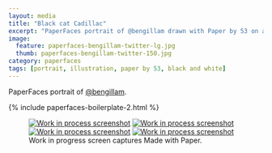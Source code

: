 ```yaml
---
layout: media
title: "Black cat Cadillac"
excerpt: "PaperFaces portrait of @bengillam drawn with Paper by 53 on an iPad."
image: 
  feature: paperfaces-bengillam-twitter-lg.jpg
  thumb: paperfaces-bengillam-twitter-150.jpg
category: paperfaces
tags: [portrait, illustration, paper by 53, black and white]
---
```


PaperFaces portrait of [@bengillam](http://twitter.com/bengillam).

{% include paperfaces-boilerplate-2.html %}

<figure class="third">
	<a href="{{ site.url }}/images/paperfaces-bengillam-process-1-lg.jpg"><img src="{{ site.url }}/images/paperfaces-bengillam-process-1-600.jpg" alt="Work in process screenshot"></a>
	<a href="{{ site.url }}/images/paperfaces-bengillam-process-2-lg.jpg"><img src="{{ site.url }}/images/paperfaces-bengillam-process-2-600.jpg" alt="Work in process screenshot"></a>
	<a href="{{ site.url }}/images/paperfaces-bengillam-process-3-lg.jpg"><img src="{{ site.url }}/images/paperfaces-bengillam-process-3-600.jpg" alt="Work in process screenshot"></a>
	<a href="{{ site.url }}/images/paperfaces-bengillam-process-4-lg.jpg"><img src="{{ site.url }}/images/paperfaces-bengillam-process-4-600.jpg" alt="Work in process screenshot"></a>
	<figcaption>Work in progress screen captures Made with Paper.</figcaption>
</figure>